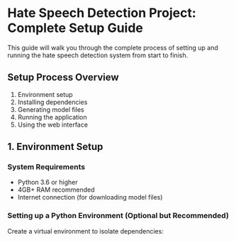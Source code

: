 # Hate Speech Detection Project: Complete Setup Guide

This guide will walk you through the complete process of setting up and running the hate speech detection system from start to finish.

## Setup Process Overview
1. Environment setup
2. Installing dependencies 
3. Generating model files
4. Running the application
5. Using the web interface

## 1. Environment Setup

### System Requirements
- Python 3.6 or higher
- 4GB+ RAM recommended
- Internet connection (for downloading model files)

### Setting up a Python Environment (Optional but Recommended)
Create a virtual environment to isolate dependencies:

